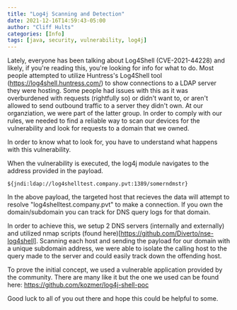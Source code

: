 ```yaml
---
title: "Log4j Scanning and Detection"
date: 2021-12-16T14:59:43-05:00
author: "Cliff Hults"
categories: [Info]
tags: [java, security, vulnerability, log4j]
---
```


Lately, everyone has been talking about Log4Shell (CVE-2021-44228) and likely, if you're reading this, 
you're looking for info for what to do. Most people attempted to utilize Huntress's Log4Shell tool 
(https://log4shell.huntress.com/) to show connections to a LDAP server they were hosting. Some people 
had issues with this as it was overburdened with requests (rightfully so) or didn't want to, or 
aren't allowed to send outbound traffic to a server they didn't own. At our organziation, we were part 
of the latter group. In order to comply with our rules, we needed to find a reliable way to scan our 
devices for the vulnerability and look for requests to a domain that we owned.

In order to know what to look for, you have to understand what happens with this vulnerability.

When the vulnerability is executed, the log4j module navigates to the address provided in the payload. 

`${jndi:ldap://log4shelltest.company.pvt:1389/somerndmstr}`

In the above payload, the targeted host that recieves the data will attempt to resolve 
"log4shelltest.company.pvt" to make a connection. If you own the domain/subdomain you can track for DNS query logs for that domain.

In order to achieve this, we setup 2 DNS servers (internally and externally) and utilized nmap 
scripts (found here)[https://github.com/Diverto/nse-log4shell]. Scanning each host and sending the 
payload for our domain with a unique subdomain address, we were able to isolate the calling host to the 
query made to the server and could easily track down the offending host.

To prove the initial concept, we used a vulnerable application provided by the community. There are many
like it but the one we used can be found here: https://github.com/kozmer/log4j-shell-poc

Good luck to all of you out there and hope this could be helpful to some.
